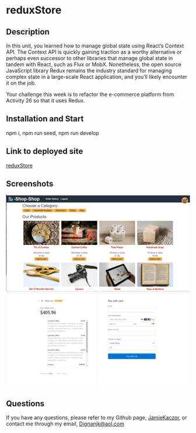 # reduxStore

## Description

In this unit, you learned how to manage global state using React’s Context API. The Context API is quickly gaining traction as a worthy alternative or perhaps even successor to other libraries that manage global state in tandem with React, such as Flux or MobX. Nonetheless, the open source JavaScript library Redux remains the industry standard for managing complex state in a large-scale React application, and you’ll likely encounter it on the job.

Your challenge this week is to refactor the e-commerce platform from Activity 26 so that it uses Redux.

## Installation and Start

npm i, npm run seed, npm run develop

## Link to deployed site

[reduxStore](https://reduxstorejjk.herokuapp.com/)

## Screenshots

![screenshot1](./client/images/ss1.png)
![screenshot2](./client/images/ss2.png)

## Questions

If you have any questions, please refer to my Github page, [JamieKaczor](https://github.com/JamieKaczor), or contact me through my email, Dignanjk@aol.com